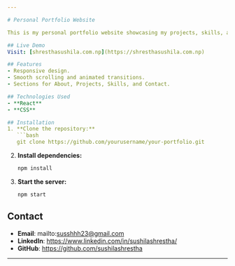 ```yaml
---

# Personal Portfolio Website

This is my personal portfolio website showcasing my projects, skills, and experiences. Built with **React** and styled using **CSS**.

## Live Demo
Visit: [shresthasushila.com.np](https://shresthasushila.com.np)

## Features
- Responsive design.
- Smooth scrolling and animated transitions.
- Sections for About, Projects, Skills, and Contact.

## Technologies Used
- **React**
- **CSS**

## Installation
1. **Clone the repository:**
   ```bash
   git clone https://github.com/yourusername/your-portfolio.git
   ```
2. **Install dependencies:**
   ```bash
   npm install
   ```
3. **Start the server:**
   ```bash
   npm start
   ```

## Contact
- **Email**: mailto:susshhh23@gmail.com
- **LinkedIn**: https://www.linkedin.com/in/sushilashrestha/
- **GitHub**: https://github.com/sushilashrestha

---
```

